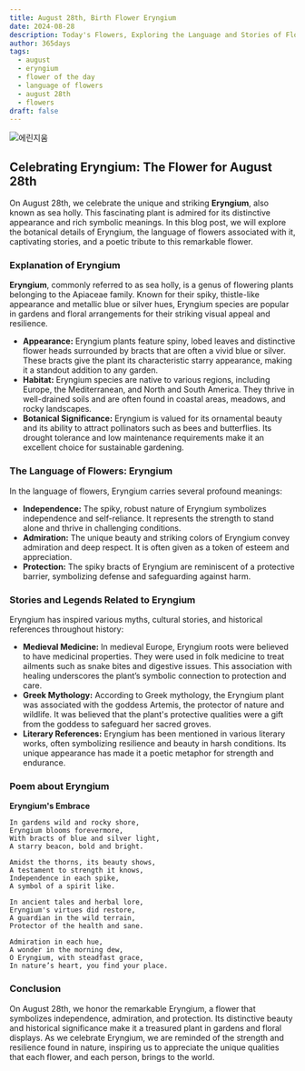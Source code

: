 ```yaml
---
title: August 28th, Birth Flower Eryngium
date: 2024-08-28
description: Today's Flowers, Exploring the Language and Stories of Flowers Eryngium
author: 365days
tags:
  - august
  - eryngium
  - flower of the day
  - language of flowers
  - august 28th
  - flowers
draft: false
---
```


![에린지움](https://cdn.pixabay.com/photo/2017/07/28/10/13/eryngium-2548232_1280.jpg#**center**)
## Celebrating Eryngium: The Flower for August 28th

On August 28th, we celebrate the unique and striking **Eryngium**, also known as sea holly. This fascinating plant is admired for its distinctive appearance and rich symbolic meanings. In this blog post, we will explore the botanical details of Eryngium, the language of flowers associated with it, captivating stories, and a poetic tribute to this remarkable flower.

### Explanation of Eryngium

**Eryngium**, commonly referred to as sea holly, is a genus of flowering plants belonging to the Apiaceae family. Known for their spiky, thistle-like appearance and metallic blue or silver hues, Eryngium species are popular in gardens and floral arrangements for their striking visual appeal and resilience.

- **Appearance:** Eryngium plants feature spiny, lobed leaves and distinctive flower heads surrounded by bracts that are often a vivid blue or silver. These bracts give the plant its characteristic starry appearance, making it a standout addition to any garden.
- **Habitat:** Eryngium species are native to various regions, including Europe, the Mediterranean, and North and South America. They thrive in well-drained soils and are often found in coastal areas, meadows, and rocky landscapes.
- **Botanical Significance:** Eryngium is valued for its ornamental beauty and its ability to attract pollinators such as bees and butterflies. Its drought tolerance and low maintenance requirements make it an excellent choice for sustainable gardening.

### The Language of Flowers: Eryngium

In the language of flowers, Eryngium carries several profound meanings:

- **Independence:** The spiky, robust nature of Eryngium symbolizes independence and self-reliance. It represents the strength to stand alone and thrive in challenging conditions.
- **Admiration:** The unique beauty and striking colors of Eryngium convey admiration and deep respect. It is often given as a token of esteem and appreciation.
- **Protection:** The spiky bracts of Eryngium are reminiscent of a protective barrier, symbolizing defense and safeguarding against harm.

### Stories and Legends Related to Eryngium

Eryngium has inspired various myths, cultural stories, and historical references throughout history:

- **Medieval Medicine:** In medieval Europe, Eryngium roots were believed to have medicinal properties. They were used in folk medicine to treat ailments such as snake bites and digestive issues. This association with healing underscores the plant’s symbolic connection to protection and care.
- **Greek Mythology:** According to Greek mythology, the Eryngium plant was associated with the goddess Artemis, the protector of nature and wildlife. It was believed that the plant's protective qualities were a gift from the goddess to safeguard her sacred groves.
- **Literary References:** Eryngium has been mentioned in various literary works, often symbolizing resilience and beauty in harsh conditions. Its unique appearance has made it a poetic metaphor for strength and endurance.

### Poem about Eryngium

**Eryngium's Embrace**

	In gardens wild and rocky shore,
	Eryngium blooms forevermore,
	With bracts of blue and silver light,
	A starry beacon, bold and bright.
	
	Amidst the thorns, its beauty shows,
	A testament to strength it knows,
	Independence in each spike,
	A symbol of a spirit like.
	
	In ancient tales and herbal lore,
	Eryngium's virtues did restore,
	A guardian in the wild terrain,
	Protector of the health and sane.
	
	Admiration in each hue,
	A wonder in the morning dew,
	O Eryngium, with steadfast grace,
	In nature’s heart, you find your place.

### Conclusion

On August 28th, we honor the remarkable Eryngium, a flower that symbolizes independence, admiration, and protection. Its distinctive beauty and historical significance make it a treasured plant in gardens and floral displays. As we celebrate Eryngium, we are reminded of the strength and resilience found in nature, inspiring us to appreciate the unique qualities that each flower, and each person, brings to the world.